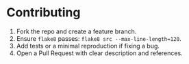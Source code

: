 
# Contributing

1. Fork the repo and create a feature branch.
2. Ensure `flake8` passes: `flake8 src --max-line-length=120`.
3. Add tests or a minimal reproduction if fixing a bug.
4. Open a Pull Request with clear description and references.
